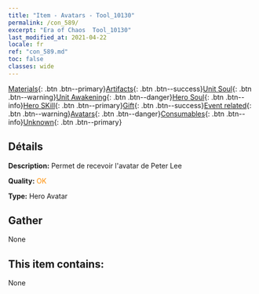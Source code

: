 ```yaml
---
title: "Item - Avatars - Tool_10130"
permalink: /con_589/
excerpt: "Era of Chaos  Tool_10130"
last_modified_at: 2021-04-22
locale: fr
ref: "con_589.md"
toc: false
classes: wide
---
```

 [Materials](/ItemsFR/){: .btn .btn--primary}[Artifacts](/ItemsFR/Artifacts/){: .btn .btn--success}[Unit Soul](/ItemsFR/UnitSoul/){: .btn .btn--warning}[Unit Awakening](/ItemsFR/UnitAwakening/){: .btn .btn--danger}[Hero Soul](/ItemsFR/HeroSoul/){: .btn .btn--info}[Hero SKill](/ItemsFR/HeroSkill/){: .btn .btn--primary}[Gift](/ItemsFR/Gift/){: .btn .btn--success}[Event related](/ItemsFR/Events/){: .btn .btn--warning}[Avatars](/ItemsFR/Avatars/){: .btn .btn--danger}[Consumables](/ItemsFR/Consumables/){: .btn .btn--info}[Unknown](/ItemsFR/Unknown/){: .btn .btn--primary}

## Détails
 **Description:** Permet de recevoir l'avatar de Peter Lee

 **Quality:** <span style="color: #FF8C00">OK</span>

 **Type:** Hero Avatar

## Gather

  None

## This item contains:

  None

